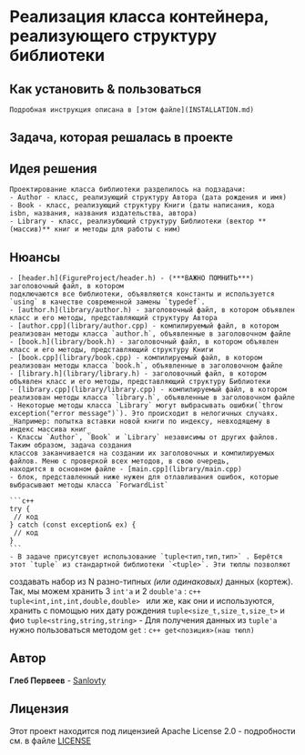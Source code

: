 # **Реализация класса контейнера, реализующего структуру библиотеки**

## **Как установить & пользоваться**
    Подробная инструкция описана в [этом файле](INSTALLATION.md)
  
## **Задача, которая решалась в проекте**
    
  
## **Идея решения**
    Проектирование класса библиотеки разделилось на подзадачи:
    - Author - класс, реализующий структуру Автора (дата рождения и имя)
    - Book - класс, реализующий структуру Книги (даты написания, кода isbn, названия, названия издательства, автора)
    - Library - класс, реализубющий структуру Библиотеки (вектор **(массив)** книг и методы для работы с ним)
  
## **Нюансы**
    - [header.h](FigureProject/header.h) - (***ВАЖНО ПОМНИТЬ***) заголовочный файл, в котором
    подключаются все библиотеки, объявляются константы и используется `using` в качестве современной замены `typedef`.
    - [author.h](library/author.h) - заголовочный файл, в котором объявлен класс и его методы, представляющий структуру Автора
    - [author.cpp](library/author.cpp) - компилируемый файл, в котором реализован методы класса `author.h`, объявленные в заголовочном файле
    - [book.h](library/book.h) - заголовочный файл, в котором объявлен класс и его методы, представляющий структуру Книги
    - [book.cpp](library/book.cpp) - компилируемый файл, в котором реализован методы класса `book.h`, объявленные в заголовочном файле
    - [library.h](library/library.h) - заголовочный файл, в котором объявлен класс и его методы, представляющий структуру Библиотеки
    - [library.cpp](library/library.cpp) - компилируемый файл, в котором реализован методы класса `library.h`, объявленные в заголовочном файле
    - Некоторые методы класса `Library` могут выбрасывать ошибки(`throw exception("error message")`). Это происходит в нелогичных случаях.
    _Например: попытка вставки новой книги по индексу, невходящему в индекс массива книг_
    - Классы `Author`, `Book` и `Library` независимы от других файлов. Таким образом, задача создания 
    классов заканчивается на создании их заголовочных и компилируемых файлов. Меню с проверкой всех методов, в свою очередь,
    находится в основном файле - [main.cpp](library/main.cpp)
    - блок, представленный ниже нужен для отлавливания ошибок, которые выбрасывают методы класса `ForwardList`

    ```c++
    try {
     // код
    } catch (const exception& ex) {
     // код
    }
    ```
    - В задаче присутсвует использование `tuple<тип,тип,тип>` . Берётся этот `tuple` из стандартной библиотеки `<tuple>`. Эти тюплы позволяют
  создавать набор из N разно-типных _(или одинаковых)_ данных (кортеж). Так, мы можем хранить 3 `int'a` и 2 `double'a` :
    ```c++ 
      tuple<int,int,int,double,double>
    ``` 
    или же, как они и используются, хранить с помощью них дату рождения `tuple<size_t,size_t,size_t>` и фио `tuple<string,string,string>`
    - Для получения данных из `tuple'a` нужно пользоваться методом `get` :
    ```c++
      get<позиция>(наш тюпл)
    ```

## **Автор**
  **Глеб Первеев** - [Sanlovty](https://github.com/Sanlovty)

## **Лицензия**

Этот проект находится под лицензией Apache License 2.0 - подробности см. в файле [LICENSE](LICENSE)
